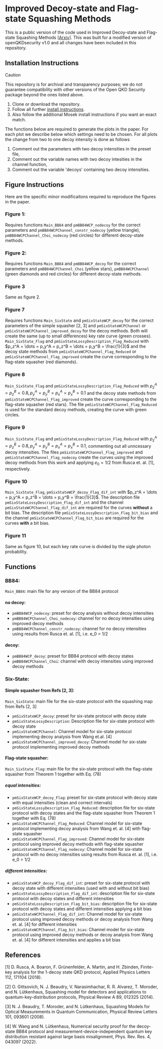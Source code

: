 # Improved Decoy-state and Flag-state Squashing Methods

This is a public version of the code used in Improved Decoy-state and Flag-state Squashing Methods \[[Arxiv](https://arxiv.org/abs/2405.05069)\]. This was built for a modified version of openQKDsecurity v1.0 and all changes have been included in this repository.

## Installation Instructions
> [!CAUTION]
> This repository is for archival and transparency purposes; we do not guarantee compatibility with other versions of the Open QKD Security package beyond the ones listed above.

1. Clone or download the repository.
2. Follow all further [install instructions](/openQKDsecurityV1/README.md).
3. Also follow the additional Mosek install instructions if you want an exact match.

The functions below are required to generate the plots in the paper. For each plot we describe below which settings need to be chosen. For all plots the change from two to one decoy intensity is done as follows
1. Comment out the parameters with two decoy intensities in the preset file,
2. Comment out the variable names with two decoy intesities in the channel function,
3. Comment out the variable 'decoys' containing two decoy intensities.

## Figure Instructions

Here are the specific minor modificaitons required to reproduce the figures in the paper.

### Figure 1:
Requires functions `Main_BB84` and `pmBB84WCP_nodecoy` for the correct parameters and `pmBB84WCPChannel_constr_nodecoy` (yellow triangle), `pmBB84WCPChannel_Choi_nodecoy` (red circles) for different decoy-state methods.

### Figure 2:
Requires functions `Main_BB84` and `pmBB84WCP_decoy` for the correct parameters and `pmBB84WCPChannel_Choi` (yellow stars), `pmBB84WCPChannel` (green diamonds and red circles) for different decoy-state methods.

### Figure 3
Same as figure 2.

### Figure 7
Requires functions `Main_SixState` and `pmSixStateWCP_decoy` for the correct parameters of the simple squasher [2, 3] and `pmSixStateWCPChannel` or `pmSixStateWCPChannel_improved_decoy` for the decoy methods. Both will create the same (up to small differences) key rate curve (green crosses). `Main_SixState_Flag` and `pmSixStateLossyDescription_Flag_Reduced` with $p_z^A = \dots = p_y^A = p_z^B = \dots = p_y^B = \frac{1}{3}$ and the decoy state methods from `pmSixStateWCPChannel_Flag_Reduced` or `pmSixStateWCPChannel_Flag_improved` create the curve corresponding to the flag-state squasher (red diamonds).

### Figure 8
`Main_SixState_Flag` and `pmSixStateLossyDescription_Flag_Reduced` with $p_z^A= p_z^B = 0.8, p_y^A = p_y^B = p_x^A = p_x^B = 0.1$ and the decoy state methods from `pmSixStateWCPChannel_Flag_improved` create the curve corresponding to the flag-state squasher (red stars). The file `pmSixStateWCPChannel_Flag_Reduced` is used for the standard decoy methods, creating the curve with green circles.

### Figure 9
`Main_SixState_Flag` and `pmSixStateLossyDescription_Flag_Reduced` with $p_z^A= p_z^B = 0.8, p_y^A = p_y^B = p_x^A = p_x^B = 0.1$, commenting out all unncessary decoy intensities. The files `pmSixStateWCPChannel_Flag_improved` and  `pmSixStateWCPChannel_Flag_nodecoy` create the curves using the improved decoy methods from this work and applying $e_0 = 1/2$ from Rusca et. al. [1], respectively.

### Figure 10
`Main_SixState_Flag`, `pmSixStateWCP_decoy_Flag_dif_int` with $p_z^A = \dots = p_y^A = p_z^B = \dots = p_y^B = \frac{1}{3}$. The description file `pmSixStateLossyDescription_Flag_dif_int` and the channel `pmSixStateWCPChannel_Flag_dif_int` are required for the curves **without** a bit bias. The description file `pmSixStateLossyDescription_Flag_bit_bias` and the channel `pmSixStateWCPChannel_Flag_bit_bias` are required for the curves **with** a bit bias.

### Figure 11
Same as figure 10, but each key rate curve is divided by the sigle photon probability.

## Functions
### BB84: 
`Main_BB84`: main file for any version of the BB84 protocol

#### no decoy:
- `pmBB84WCP_nodecoy`: preset for decoy analysis without decoy intensities
- `pmBB84WCPChannel_Choi_nodecoy`: channel for no decoy intensities using improved decoy methods
- `pmBB84WCPChannel_constr_nodecoy`: channel for no decoy intensities using results from Rusca et. al. [1], i.e. e_0 = 1/2

#### decoy:
- `pmBB84WCP_decoy`: preset for BB84 protocol with decoy states
- `pmBB84WCPChannel_Choi`: channel with decoy intensities using improved decoy methods 

### Six-State:

#### Simple squasher from Refs [2, 3]:
`Main_SixState`: main file for the six-state protocol with the squashing map from Refs [2, 3]

- `pmSixStateWCP_decoy`: preset for six-state protocol with decoy state
- `pmSixStateLossyDescription`: Description file for six-state protocol with decoy state
- `pmSixStateWCPChannel`: Channel model for six-state protocol implementing decoy analysis from Wang et.al. [4]
- `pmSixStateWCPChannel_improved_decoy`: Channel model for six-state protocol implementing improved decoy methods

#### Flag-state squasher:
`Main_SixState_Flag`: main file for the six-state protocol with the flag-state squasher from Theorem 1 together with Eq. (78)

##### equal intensities:
- `pmSixStateWCP_decoy_Flag`: preset for six-state protocol with decoy state with equal intensities (clean and correct intervals)
- `pmSixStateLossyDescription_Flag_Reduced`: description file for six-state protocol with decoy states and the flag-state squasher from Theorem 1 together with Eq. (78)
- `pmSixStateWCPChannel_Flag_Reduced`: Channel model for six-state protocol implementing decoy analysis from Wang et. al. [4] with flag-state squasher
- `pmSixStateWCPChannel_Flag_improved`: Channel model for six-state protocol using improved decoy methods with flag-state squasher
- `pmSixStateWCPChannel_Flag_nodecoy`: Channel model for six-state protocol with no decoy intensities using results from Rusca et. al. [1], i.e. e_0 = 1/2


##### different intensities:
- `pmSixStateWCP_decoy_Flag_dif_int`: preset for six-state protocol with decoy state with different intensities (used with and without bit bias)
- `pmSixStateLossyDescription_Flag_dif_int`: description file for six-state protocol with decoy states and different intensities
- `pmSixStateLossyDescription_Flag_bit_bias`: description file for six-state protocol with decoy states and different intensities applying a bit bias
- `pmSixStateWCPChannel_Flag_dif_int`: Channel model for six-state protocol using improved decoy methods or decoy analysis from Wang et. al. [4] for different intensities
- `pmSixStateWCPChannel_Flag_bit_bias`: Channel model for six-state protocol using improved decoy methods or decoy analysis from Wang et. al. [4] for different intensities and applies a bit bias


## References
[1] D. Rusca, A. Boaron, F. Grünenfelder, A. Martin, and H. Zbinden, Finite-key analysis for the 1-decoy state QKD protocol, Applied Physics Letters 112, 171104 (2018).

[2] O. Gittsovich, N. J. Beaudry, V. Narasimhachar, R. R. Alvarez, T. Moroder, and N. Lütkenhaus, Squashing model for detectors and applications to quantum-key-distribution protocols, Physical Review A 89, 012325 (2014).

[3] N. J. Beaudry, T. Moroder, and N. Lütkenhaus, Squashing Models for Optical Measurements in Quantum Communication, Physical Review Letters 101, 093601 (2008).

[4] W. Wang and N. Lütkenhaus, Numerical security proof for the decoy-state BB84 protocol and measurement-device-independent quantum key distribution resistant against large basis misalignment, Phys. Rev. Res. 4, 043097 (2022).

